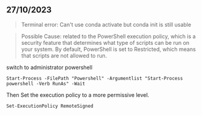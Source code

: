 
## 27/10/2023

>Terminal error:
>Can't use conda activate but conda init is still usable

>Possible Cause:
>related to the PowerShell execution policy, which is a security feature that determines what type of scripts can be run on your system. By default, PowerShell is set to Restricted, which means that scripts are not allowed to run.

switch to administrator powershell
```command
Start-Process -FilePath "Powershell" -Argumentlist "Start-Process powershell -Verb RunAs" -Wait
```

Then Set the execution policy to a more permissive level.
```
Set-ExecutionPolicy RemoteSigned
```



 